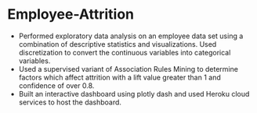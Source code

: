 # Employee-Attrition

- Performed exploratory data analysis on an employee data set using a combination of descriptive statistics and visualizations. Used discretization to convert the continuous variables into categorical variables.
- Used a supervised variant of Association Rules Mining to determine factors which affect attrition with a lift value greater than 1 and confidence of over 0.8.
- Built an interactive dashboard using plotly dash and used Heroku cloud services to host the dashboard.
